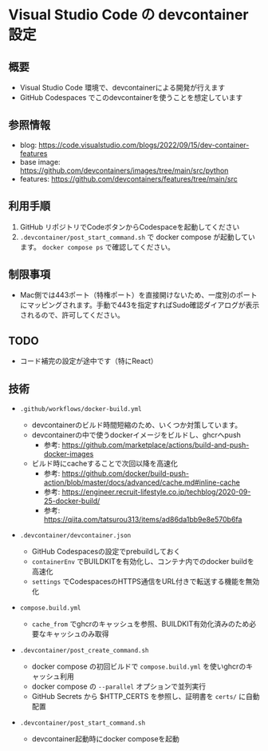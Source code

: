 Visual Studio Code の devcontainer 設定
============================================

## 概要

* Visual Studio Code 環境で、devcontainerによる開発が行えます
* GitHub Codespaces でこのdevcontainerを使うことを想定しています

## 参照情報

- blog: https://code.visualstudio.com/blogs/2022/09/15/dev-container-features
- base image: https://github.com/devcontainers/images/tree/main/src/python
- features: https://github.com/devcontainers/features/tree/main/src

## 利用手順

1. GitHub リポジトリでCodeボタンからCodespaceを起動してください
2. `.devcontainer/post_start_command.sh` で docker compose が起動しています。 `docker compose ps` で確認してください。

## 制限事項

* Mac側では443ポート（特権ポート）を直接開けないため、一度別のポートにマッピングされます。手動で443を指定すればSudo確認ダイアログが表示されるので、許可してください。

## TODO

* コード補完の設定が途中です（特にReact）

## 技術

* `.github/workflows/docker-build.yml`
    * devcontainerのビルド時間短縮のため、いくつか対策しています。
    * devcontainerの中で使うdockerイメージをビルドし、ghcrへpush
        * 参考: https://github.com/marketplace/actions/build-and-push-docker-images
    * ビルド時にcacheすることで次回以降を高速化
        * 参考: https://github.com/docker/build-push-action/blob/master/docs/advanced/cache.md#inline-cache
        * 参考: https://engineer.recruit-lifestyle.co.jp/techblog/2020-09-25-docker-build/
        * 参考: https://qiita.com/tatsurou313/items/ad86da1bb9e8e570b6fa

* `.devcontainer/devcontainer.json`
    * GitHub Codespacesの設定でprebuildしておく
    * `containerEnv` でBUILDKITを有効化し、コンテナ内でのdocker buildを高速化
    * `settings` でCodespacesのHTTPS通信をURL付きで転送する機能を無効化

* `compose.build.yml`
    * `cache_from` でghcrのキャッシュを参照、BUILDKIT有効化済みのため必要なキャッシュのみ取得

* `.devcontainer/post_create_command.sh`
    * docker compose の初回ビルドで `compose.build.yml` を使いghcrのキャッシュ利用
    * docker compose の `--parallel` オプションで並列実行
    * GitHub Secrets から $HTTP_CERTS を参照し、証明書を `certs/` に自動配置

* `.devcontainer/post_start_command.sh`
    * devcontainer起動時にdocker composeを起動
